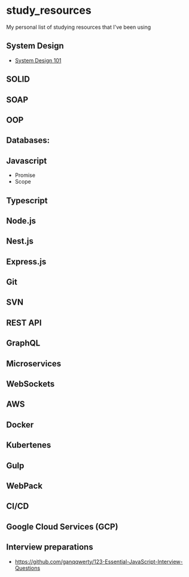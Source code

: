 # study_resources
My personal list of studying resources that I've been using


## System Design
- [System Design 101](https://www.youtube.com/watch?v=Y-Gl4HEyeUQ&list=PLkZYeFmDuaN37TGlJ79pWOEIt-XcFa8Ev)

## SOLID
## SOAP
## OOP
## Databases:

## Javascript
- Promise
- Scope
## Typescript
## Node.js
## Nest.js
## Express.js
## Git 
## SVN
## REST API
## GraphQL
## Microservices
## WebSockets
## AWS
## Docker
## Kubertenes
## Gulp 
## WebPack

## CI/CD
## Google Cloud Services (GCP)
## Interview preparations 
- https://github.com/ganqqwerty/123-Essential-JavaScript-Interview-Questions

